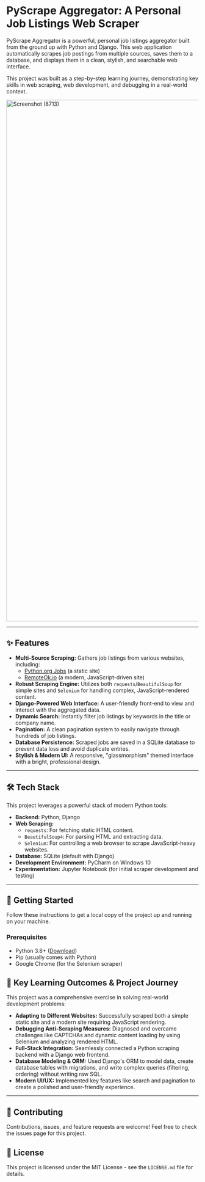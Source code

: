 # PyScrape Aggregator: A Personal Job Listings Web Scraper

PyScrape Aggregator is a powerful, personal job listings aggregator built from the ground up with Python and Django. This web application automatically scrapes job postings from multiple sources, saves them to a database, and displays them in a clean, stylish, and searchable web interface.

This project was built as a step-by-step learning journey, demonstrating key skills in web scraping, web development, and debugging in a real-world context.

<img width="768" height="1366" alt="Screenshot (8713)" src="https://github.com/user-attachments/assets/7e269033-d2ca-4744-b0d9-652595b06d27" />


---

## ✨ Features

-   **Multi-Source Scraping:** Gathers job listings from various websites, including:
    -   [Python.org Jobs](https://www.python.org/jobs/) (a static site)
    -   [RemoteOk.io](https://remoteok.com/) (a modern, JavaScript-driven site)
-   **Robust Scraping Engine:** Utilizes both `requests`/`BeautifulSoup` for simple sites and `Selenium` for handling complex, JavaScript-rendered content.
-   **Django-Powered Web Interface:** A user-friendly front-end to view and interact with the aggregated data.
-   **Dynamic Search:** Instantly filter job listings by keywords in the title or company name.
-   **Pagination:** A clean pagination system to easily navigate through hundreds of job listings.
-   **Database Persistence:** Scraped jobs are saved in a SQLite database to prevent data loss and avoid duplicate entries.
-   **Stylish & Modern UI:** A responsive, "glassmorphism" themed interface with a bright, professional design.

---

## 🛠️ Tech Stack

This project leverages a powerful stack of modern Python tools:

-   **Backend:** Python, Django
-   **Web Scraping:**
    -   `requests`: For fetching static HTML content.
    -   `BeautifulSoup4`: For parsing HTML and extracting data.
    -   `Selenium`: For controlling a web browser to scrape JavaScript-heavy websites.
-   **Database:** SQLite (default with Django)
-   **Development Environment:** PyCharm on Windows 10
-   **Experimentation:** Jupyter Notebook (for initial scraper development and testing)

---

## 🚀 Getting Started

Follow these instructions to get a local copy of the project up and running on your machine.

### Prerequisites

-   Python 3.8+ ([Download](https://www.python.org/downloads/))
-   Pip (usually comes with Python)
-   Google Chrome (for the Selenium scraper)


## 🌟 Key Learning Outcomes & Project Journey

This project was a comprehensive exercise in solving real-world development problems:

-   **Adapting to Different Websites:** Successfully scraped both a simple static site and a modern site requiring JavaScript rendering.
-   **Debugging Anti-Scraping Measures:** Diagnosed and overcame challenges like CAPTCHAs and dynamic content loading by using Selenium and analyzing rendered HTML.
-   **Full-Stack Integration:** Seamlessly connected a Python scraping backend with a Django web frontend.
-   **Database Modeling & ORM:** Used Django's ORM to model data, create database tables with migrations, and write complex queries (filtering, ordering) without writing raw SQL.
-   **Modern UI/UX:** Implemented key features like search and pagination to create a polished and user-friendly experience.

---

## 🤝 Contributing

Contributions, issues, and feature requests are welcome! Feel free to check the issues page for this project.

## 📄 License

This project is licensed under the MIT License - see the `LICENSE.md` file for details.

